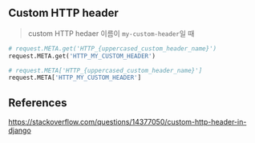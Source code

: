 ## Custom HTTP header
> custom HTTP hedaer 이름이 `my-custom-header`일 때
```py
# request.META.get('HTTP_{uppercased_custom_header_name}')
request.META.get('HTTP_MY_CUSTOM_HEADER')

# request.META['HTTP_{uppercased_custom_header_name}']
request.META['HTTP_MY_CUSTOM_HEADER']
```

## References
https://stackoverflow.com/questions/14377050/custom-http-header-in-django

